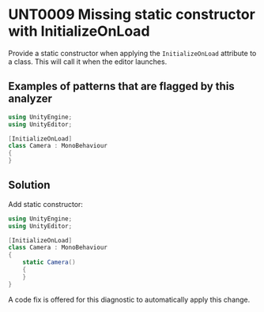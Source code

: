 # UNT0009 Missing static constructor with InitializeOnLoad

Provide a static constructor when applying the `InitializeOnLoad` attribute to a class. This will call it when the editor launches.

## Examples of patterns that are flagged by this analyzer

```csharp
using UnityEngine;
using UnityEditor;

[InitializeOnLoad]
class Camera : MonoBehaviour
{
}
```

## Solution

Add static constructor:

```csharp
using UnityEngine;
using UnityEditor;

[InitializeOnLoad]
class Camera : MonoBehaviour
{
    static Camera()
    {
    }
}
```

A code fix is offered for this diagnostic to automatically apply this change.